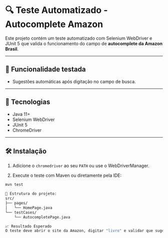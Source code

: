 # 🔍 Teste Automatizado - Autocomplete Amazon

Este projeto contém um teste automatizado com Selenium WebDriver e JUnit 5 que valida o funcionamento do campo de **autocomplete da Amazon Brasil**.

---

## 🧪 Funcionalidade testada

- Sugestões automáticas após digitação no campo de busca.

---

## 🚀 Tecnologias

- Java 11+
- Selenium WebDriver
- JUnit 5
- ChromeDriver

---

## 🛠️ Instalação


1. Adicione o `chromedriver` ao seu `PATH` ou use o WebDriverManager.

2. Execute o teste com Maven ou diretamente pela IDE:

```bash
mvn test

🧾 Estrutura do projeto:
src/
├── pages/
│   └── HomePage.java
└── testCases/
    └── AutocompletePage.java

📈 Resultado Esperado
O teste deve abrir o site da Amazon, digitar "livro" e validar que sugestões de pesquisa são exibidas corretamente....



